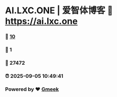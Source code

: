 # AI.LXC.ONE | 爱智体博客 :link: https://ai.lxc.one 
### :page_facing_up: [10](https://ai.lxc.one/tag.html) 
### :speech_balloon: 1 
### :hibiscus: 27472 
### :alarm_clock: 2025-09-05 10:49:41 
### Powered by :heart: [Gmeek](https://github.com/Meekdai/Gmeek)
